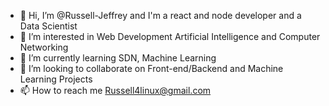 - 👋 Hi, I’m @Russell-Jeffrey and I'm a react and node developer and a Data Scientist
- 👀 I’m interested in Web Development Artificial Intelligence and Computer Networking
- 🌱 I’m currently learning SDN, Machine Learning
- 💞️ I’m looking to collaborate on Front-end/Backend and Machine Learning Projects
- 📫 How to reach me Russell4linux@gmail.com

<!---
Russell-Jeffrey/Russell-Jeffrey is a ✨ special ✨ repository because its `README.md` (this file) appears on your GitHub profile.
You can click the Preview link to take a look at your changes.
--->
